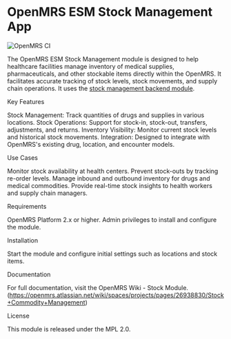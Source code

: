 # OpenMRS ESM Stock Management App

![OpenMRS CI](https://github.com/openmrs/openmrs-esm-stock-management/actions/workflows/node.js.yml/badge.svg)


The OpenMRS ESM Stock Management module is designed to help healthcare facilities manage inventory of medical supplies, pharmaceuticals, and other stockable items directly within the OpenMRS. It facilitates accurate tracking of stock levels, stock movements, and supply chain operations. It uses the [stock management backend module](https://github.com/openmrs/openmrs-module-stockmanagement).

Key Features

Stock Management: Track quantities of drugs and supplies in various locations.
Stock Operations: Support for stock-in, stock-out, transfers, adjustments, and returns.
Inventory Visibility: Monitor current stock levels and historical stock movements.
Integration: Designed to integrate with OpenMRS's existing drug, location, and encounter models.

Use Cases

Monitor stock availability at health centers.
Prevent stock-outs by tracking re-order levels.
Manage inbound and outbound inventory for drugs and medical commodities.
Provide real-time stock insights to health workers and supply chain managers.

Requirements

OpenMRS Platform 2.x or higher.
Admin privileges to install and configure the module.

Installation

Start the module and configure initial settings such as locations and stock items.

Documentation

For full documentation, visit the OpenMRS Wiki - Stock Module. (https://openmrs.atlassian.net/wiki/spaces/projects/pages/26938830/Stock+Commodity+Management)

License

This module is released under the MPL 2.0.
